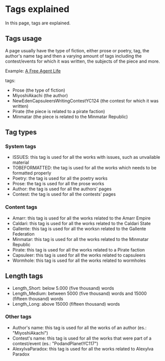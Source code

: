 
# Tags explained

In this page, tags are explained.

## Tags usage

A page usually have the type of fiction, either prose or poetry, tag, the author's name tag and then a varying amount of tags including the contest/events for which it was written, the subjects of the piece and more.

Example: [A Free Agent Life](./authors/miyoshiakachi/afreeagentlife.md)

tags:
- Prose (the type of fiction)
- MiyoshiAkachi (the author)
- NewEdenCapsuleersWritingContestYC124 (the contest for which it was written)
- Pirate (the piece is related to a pirate faction)
- Minmatar (the piece is related to the Minmatar Republic)


## Tag types

### System tags

- ISSUES: this tag is used for all the works with issues, such as unvailable material
- TOBEFORMATTED: the tag is used for all the works which needs to be formatted properly
- Poetry: the tag is used for all the poetry works
- Prose: the tag is used for all the prose works
- Author: the tag is used for all the authors' pages
- Contest: the tag is used for all the contests' pages

### Content tags

- Amarr: this tag is used for all the works related to the Amarr Empire
- Caldari: this tag is used for all the works related to the Caldari State
- Gallente: this tag is used for all the worksn related to the Gallente Federation
- Minmatar: this tag is used for all the works related to the Minmatar Republic
- Pirate: this tag is used for all the works related to a Pirate faction
- Capsuleer: this tag is used for all the works related to capsuleers
- Wormhole: this tag is used for all the works related to wormholes

## Length tags

- Length_Short: below 5.000 (five thousand) words
- Length_Medium: between 5000 (five thousand) words and 15000 (fifteen thousand) words
- Length_Long: above 15000 (fifteen thousand) words

### Other tags

- Author's name: this tag is used for all the works of an author (es.: "MiyoshiAkachi")
- Contest's name: this tag is used for all the works that were part of a contest/event (es.: "PodandPlanetYC117")
- AlexylvaParadox: this tag is used for all the works related to Alexylva Paradox